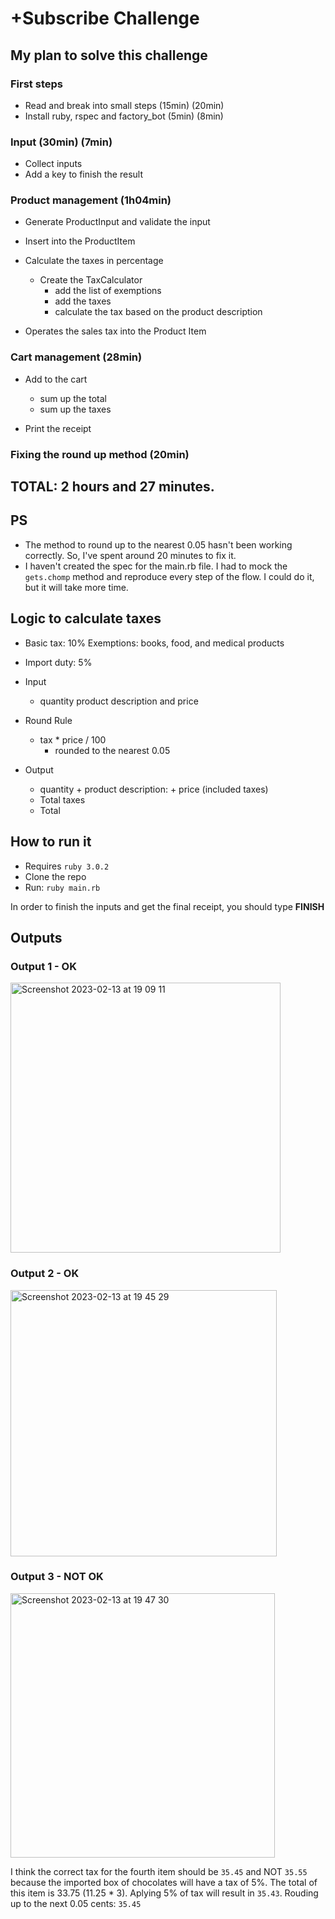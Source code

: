 # +Subscribe Challenge

## My plan to solve this challenge

### First steps

- Read and break into small steps (15min) (20min)
- Install ruby, rspec and factory_bot (5min) (8min)

### Input (30min) (7min)
- Collect inputs
- Add a key to finish the result

### Product management (1h04min)
- Generate ProductInput and validate the input
- Insert into the ProductItem

- Calculate the taxes in percentage
  - Create the TaxCalculator
    - add the list of exemptions
    - add the taxes
    - calculate the tax based on the product description

- Operates the sales tax into the Product Item

### Cart management (28min)
- Add to the cart
  - sum up the total
  - sum up the taxes

- Print the receipt

### Fixing the round up method (20min)

## TOTAL: 2 hours and 27 minutes.

## PS

- The method to round up to the nearest 0.05 hasn't been working correctly. So, I've spent around 20 minutes to fix it.
- I haven't created the spec for the main.rb file. I had to mock the ``gets.chomp`` method and reproduce every step of
the flow. I could do it, but it will take more time.

## Logic to calculate taxes

- Basic tax: 10%
  Exemptions: books, food, and medical products
- Import duty: 5%

- Input
  - quantity product description and price

- Round Rule
  - tax * price / 100
    -  rounded to the nearest 0.05

- Output
  - quantity + product description: + price (included taxes)
  - Total taxes
  - Total


## How to run it

- Requires `ruby 3.0.2`
- Clone the repo
- Run: `ruby main.rb`

In order to finish the inputs and get the final receipt, you should type **FINISH**

## Outputs

### Output 1 - OK

<img width="432" alt="Screenshot 2023-02-13 at 19 09 11" src="https://user-images.githubusercontent.com/54562538/218592589-ef505d98-399d-441c-8684-83018cae3fa6.png">


### Output 2 - OK

<img width="426" alt="Screenshot 2023-02-13 at 19 45 29" src="https://user-images.githubusercontent.com/54562538/218592615-46a4630d-a965-4202-8d91-fccf13f4b674.png">


### Output 3 - NOT OK

<img width="423" alt="Screenshot 2023-02-13 at 19 47 30" src="https://user-images.githubusercontent.com/54562538/218593450-9ec1c5e1-6023-4c41-b608-35f1561606f6.png">


I think the correct tax for the fourth item should be `35.45` and NOT `35.55`
because the imported box of chocolates will have a tax of 5%. The total of this
item is 33.75 (11.25 * 3). Aplying 5% of tax will result in `35.43`. Rouding up
to the next 0.05 cents: `35.45`


